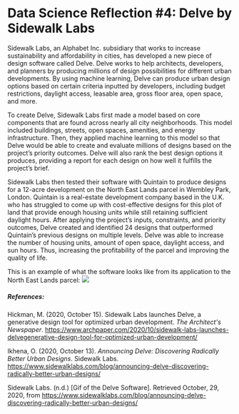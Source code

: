 # Data Science Reflection #4: Delve by Sidewalk Labs

Sidewalk Labs, an Alphabet Inc. subsidiary that works to increase sustainability and affordability in cities, has developed a new piece of design software called Delve. Delve works to help architects, developers, and planners by producing millions of design possibilities for different urban developments. By using machine learning, Delve can produce urban design options based on certain criteria inputted by developers, including budget restrictions, daylight access, leasable area, gross floor area, open space, and more. 

To create Delve, Sidewalk Labs first made a model based on core components that are found across nearly all city neighborhoods. This model included buildings, streets, open spaces, amenities, and energy infrastructure. Then, they applied machine learning to this model so that Delve would be able to create and evaluate millions of designs based on the project’s priority outcomes. Delve will also rank the best design options it produces, providing a report for each design on how well it fulfills the project’s brief. 

Sidewalk Labs then tested their software with Quintain to produce designs for a 12-acre development on the North East Lands parcel in Wembley Park, London. Quintain is a real-estate development company based in the U.K. who has struggled to come up with cost-effective designs for this plot of land that provide enough housing units while still retaining sufficient daylight hours. After applying the project’s inputs, constraints, and priority outcomes, Delve created and identified 24 designs that outperformed Quintain’s previous designs on multiple levels. Delve was able to increase the number of housing units, amount of open space, daylight access, and sun hours. Thus, increasing the profitability of the parcel and improving the quality of life. 


This is an example of what the software looks like from its application to the North East Lands parcel:
![](delveimage.gif) 

##### References:

Hickman, M. (2020, October 15). Sidewalk Labs launches Delve, a generative design tool for optimized urban development. *The Architect's Newspaper*. https://www.archpaper.com/2020/10/sidewalk-labs-launches-delvegenerative-design-tool-for-optimized-urban-development/

Ikhena, O. (2020, October 13). *Announcing Delve: Discovering Radically Better Urban Designs*. Sidewalk Labs. https://www.sidewalklabs.com/blog/announcing-delve-discovering-radically-better-urban-designs/

Sidewalk Labs. (n.d.) [Gif of the Delve Software]. Retrieved October, 29, 2020, from https://www.sidewalklabs.com/blog/announcing-delve-discovering-radically-better-urban-designs/
